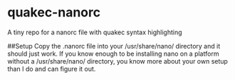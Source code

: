 # quakec-nanorc
A tiny repo for a nanorc file with quakec syntax highlighting

##Setup
Copy the .nanorc file into your /usr/share/nano/ directory and it should just work. If you know enough to be installing nano on a platform without a /usr/share/nano/ directory, you know more about your own setup than I do and can figure it out.
